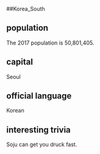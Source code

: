 ##Korea_South
## population
The 2017 population is 50,801,405.

## capital
Seoul
 
## official language
Korean

## interesting trivia
Soju can get you druck fast.


